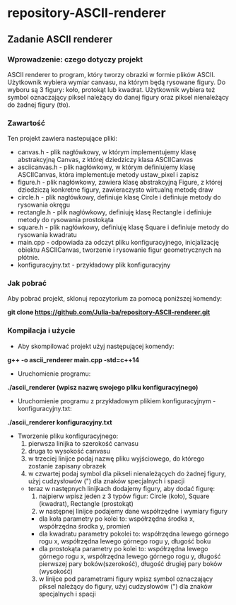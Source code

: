 # repository-ASCII-renderer
## Zadanie ASCII renderer

### Wprowadzenie: czego dotyczy projekt 

ASCII renderer to program, który tworzy obrazki w formie plików ASCII. Użytkownik wybiera wymiar canvasu, na którym będą rysowane figury. Do wyboru są 3 figury: koło, protokąt lub kwadrat. Użytkownik wybiera też symbol oznaczający piksel należący do danej figury oraz piksel nienależący do żadnej figury (tło).

### Zawartość

Ten projekt zawiera nastepujące pliki:
 - canvas.h - plik nagłówkowy, w którym implementujemy klasę abstrakcyjną Canvas, z której dziedziczy klasa ASCIICanvas
 - asciicanvas.h - plik nagłówkowy, w którym definiujemy klasę ASCIICanvas, która implementuje metody ustaw_pixel i zapisz
 - figure.h - plik nagłówkowy, zawiera klasę abstrakcyjną Figure, z której dziedziczą konkretne figury, zawieraczysto wirtualną metodę draw
 - circle.h - plik nagłówkowy, definiuje klasę Circle i definiuje metody do rysowania okręgu
 - rectangle.h - plik nagłówkowy, definiuję klasę Rectangle i definiuje metody do rysowania prostokąta
 - square.h - plik nagłówkowy, definiuję klasę Square i definiuje metody do rysowania kwadratu
 - main.cpp - odpowiada za odczyt pliku konfiguracyjnego, inicjalizację obiektu ASCIICanvas, tworzenie i rysowanie figur geometrycznych na płótnie.
 - konfiguracyjny.txt - przykładowy plik konfiguracyjny

### Jak pobrać
Aby pobrać projekt, sklonuj repozytorium za pomocą poniższej komendy:

**git clone https://github.com/Julia-ba/repository-ASCII-renderer.git**

### Kompilacja i użycie
 - Aby skompilować projekt użyj następującej komendy:
   
**g++ -o ascii_renderer main.cpp -std=c++14**

- Uruchomienie programu:
  
**./ascii_renderer (wpisz nazwę swojego pliku konfiguracyjnego)**

 - Uruchomienie programu z przykładowym plikiem konfiguracyjnym - konfiguracyjny.txt:
   
**./ascii_renderer konfiguracyjny.txt**

 - Tworzenie pliku konfiguracyjnego:
   1. pierwsza linijka to szerokość canvasu 
   2. druga to wysokość canvasu
   3. w trzeciej linijce podaj nazwę pliku wyjściowego, do którego zostanie zapisany obrazek
   4. w czwartej podaj symbol dla pikseli nienależących do żadnej figury, użyj cudzysłowów (") dla znaków specjalnych i spacji
   - teraz w następnych linijkach dodajemy figury, aby dodać figurę:
     1. najpierw wpisz jeden z 3 typów figur: Circle (koło), Square (kwadrat), Rectangle (prostokąt)
     2. w następnej linijce podajemy dane współrzędne i wymiary figury
     - dla koła parametry po kolei to: współrzędna środka x, współrzędna środka y, promień
     - dla kwadratu parametry pokolei to: współrzędna lewego górnego rogu x, współrzędna lewego górnego rogu y, długość boku
     - dla prostokąta parametry po kolei to: współrzędna lewego górnego rogu x, współrzędna lewego górnego rogu y, długość pierwszej pary boków(szerokość), długość drugiej pary boków (wysokość)
     3. w linijce pod parametrami figury wpisz symbol oznaczający piksel należący do figury, użyj cudzysłowów (") dla znaków specjalnych i spacji
